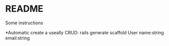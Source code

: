 # README

Some instructions

*Automatic create a useally CRUD:
 rails generate scaffold User name:string email:string

